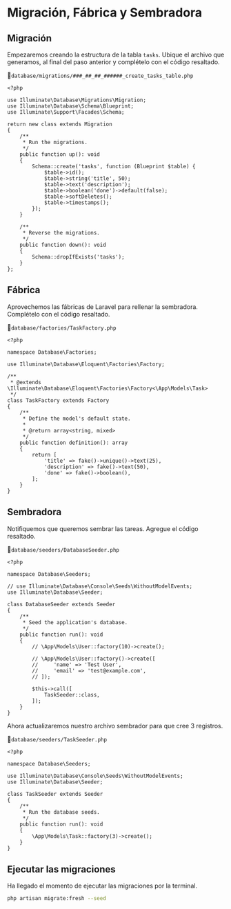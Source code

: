 # Migración, Fábrica y Sembradora

## Migración

Empezaremos creando la estructura de la tabla `tasks`. Ubique el archivo que generamos, al final del paso anterior y complételo con el código resaltado. 

📃`database/migrations/###_##_##_######_create_tasks_table.php`
```php{16,17,18,19}
<?php

use Illuminate\Database\Migrations\Migration;
use Illuminate\Database\Schema\Blueprint;
use Illuminate\Support\Facades\Schema;

return new class extends Migration
{
    /**
     * Run the migrations.
     */
    public function up(): void
    {
        Schema::create('tasks', function (Blueprint $table) {
            $table->id();
            $table->string('title', 50);
            $table->text('description');
            $table->boolean('done')->default(false);
            $table->softDeletes();
            $table->timestamps();
        });
    }

    /**
     * Reverse the migrations.
     */
    public function down(): void
    {
        Schema::dropIfExists('tasks');       
    }
};
```

## Fábrica

Aprovechemos las fábricas de Laravel para rellenar la sembradora. Complételo con el código resaltado. 

📃`database/factories/TaskFactory.php`
```php{20,21,22}
<?php

namespace Database\Factories;

use Illuminate\Database\Eloquent\Factories\Factory;

/**
 * @extends \Illuminate\Database\Eloquent\Factories\Factory<\App\Models\Task>
 */
class TaskFactory extends Factory
{
    /**
     * Define the model's default state.
     *
     * @return array<string, mixed>
     */
    public function definition(): array
    {
        return [
            'title' => fake()->unique()->text(25),
            'description' => fake()->text(50),
            'done' => fake()->boolean(),
        ];        
    }
}
```

## Sembradora

Notifiquemos que queremos sembrar las tareas. Agregue el código resaltado.

📃`database/seeders/DatabaseSeeder.php`
```php{22,23,24}
<?php

namespace Database\Seeders;

// use Illuminate\Database\Console\Seeds\WithoutModelEvents;
use Illuminate\Database\Seeder;

class DatabaseSeeder extends Seeder
{
    /**
     * Seed the application's database.
     */
    public function run(): void
    {
        // \App\Models\User::factory(10)->create();

        // \App\Models\User::factory()->create([
        //     'name' => 'Test User',
        //     'email' => 'test@example.com',
        // ]);
        
        $this->call([
            TaskSeeder::class,
        ]);
    }
}
```

Ahora actualizaremos nuestro archivo sembrador para que cree 3 registros.

📃`database/seeders/TaskSeeder.php`
```php{15}
<?php

namespace Database\Seeders;

use Illuminate\Database\Console\Seeds\WithoutModelEvents;
use Illuminate\Database\Seeder;

class TaskSeeder extends Seeder
{
    /**
     * Run the database seeds.
     */
    public function run(): void
    {
        \App\Models\Task::factory(3)->create();
    }
}
```

## Ejecutar las migraciones

Ha llegado el momento de ejecutar las migraciones por la terminal.

```sh
php artisan migrate:fresh --seed
```
